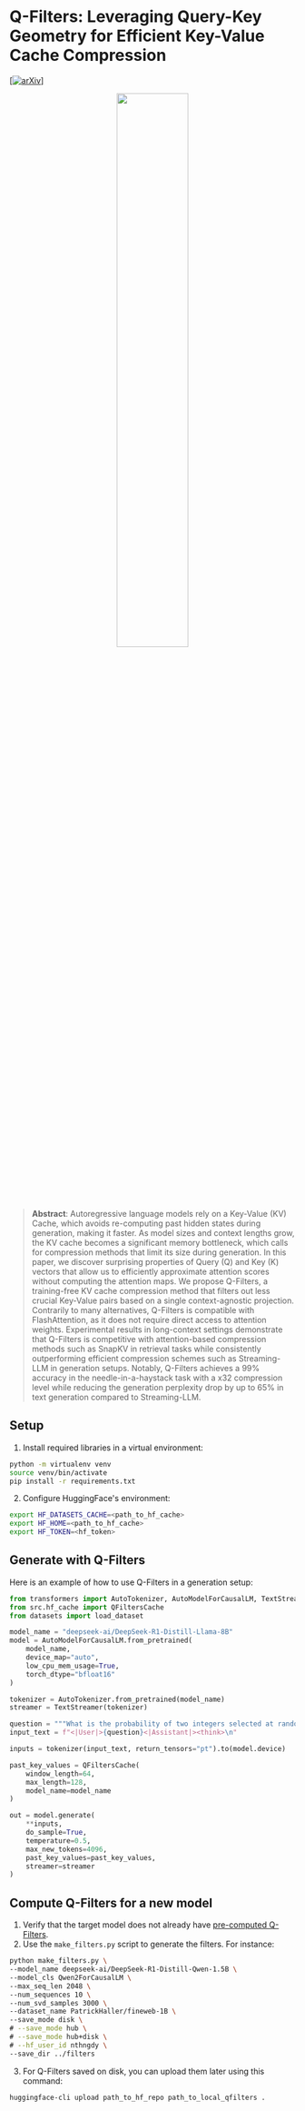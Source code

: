 # Q-Filters: Leveraging Query-Key Geometry for Efficient Key-Value Cache Compression
<a href="https://arxiv.org/abs/2503.02812" target="_blank">[![arXiv](https://img.shields.io/badge/arXiv-2503.02812-b31b1b.svg)] </a>

<p align="center">
  <img width=50% height=auto src="qfilters_demo.gif" />
</p>


> **Abstract**: Autoregressive language models rely on a Key-Value (KV) Cache, which avoids re-computing past hidden states during generation, making it faster. As model sizes and context lengths grow, the KV cache becomes a significant memory bottleneck, which calls for compression methods that limit its size during generation. In this paper, we discover surprising properties of Query (Q) and Key (K) vectors that allow us to efficiently approximate attention scores without computing the attention maps. We propose Q-Filters, a training-free KV cache compression method that filters out less crucial Key-Value pairs based on a single context-agnostic projection. Contrarily to many alternatives, Q-Filters is compatible with FlashAttention, as it does not require direct access to attention weights. Experimental results in long-context settings demonstrate that Q-Filters is competitive with attention-based compression methods such as SnapKV in retrieval tasks while consistently outperforming efficient compression schemes such as Streaming-LLM in generation setups. Notably, Q-Filters achieves a 99% accuracy in the needle-in-a-haystack task with a x32 compression level while reducing the generation perplexity drop by up to 65% in text generation compared to Streaming-LLM.


## Setup
1. Install required libraries in a virtual environment:
```bash
python -m virtualenv venv
source venv/bin/activate
pip install -r requirements.txt
````
2. Configure HuggingFace\'s environment:
```bash
export HF_DATASETS_CACHE=<path_to_hf_cache>
export HF_HOME=<path_to_hf_cache>
export HF_TOKEN=<hf_token>
```

## Generate with Q-Filters
Here is an example of how to use Q-Filters in a generation setup:
```python
from transformers import AutoTokenizer, AutoModelForCausalLM, TextStreamer
from src.hf_cache import QFiltersCache
from datasets import load_dataset

model_name = "deepseek-ai/DeepSeek-R1-Distill-Llama-8B"
model = AutoModelForCausalLM.from_pretrained(
    model_name, 
    device_map="auto",
    low_cpu_mem_usage=True,
    torch_dtype="bfloat16"
)

tokenizer = AutoTokenizer.from_pretrained(model_name)
streamer = TextStreamer(tokenizer)

question = """What is the probability of two integers selected at random having a greatest common divisor of 1."""
input_text = f"<|User|>{question}<|Assistant|><think>\n"

inputs = tokenizer(input_text, return_tensors="pt").to(model.device)

past_key_values = QFiltersCache(
    window_length=64,
    max_length=128, 
    model_name=model_name
)

out = model.generate(
    **inputs,
    do_sample=True, 
    temperature=0.5, 
    max_new_tokens=4096, 
    past_key_values=past_key_values, 
    streamer=streamer
)
```

## Compute Q-Filters for a new model
1. Verify that the target model does not already have [pre-computed Q-Filters](https://huggingface.co/collections/nthngdy/q-filters-67a4994dcb302a3d37f3d119).
2. Use the `make_filters.py` script to generate the filters. For instance:
```bash
python make_filters.py \
--model_name deepseek-ai/DeepSeek-R1-Distill-Qwen-1.5B \
--model_cls Qwen2ForCausalLM \
--max_seq_len 2048 \
--num_sequences 10 \
--num_svd_samples 3000 \
--dataset_name PatrickHaller/fineweb-1B \
--save_mode disk \
# --save_mode hub \
# --save_mode hub+disk \
# --hf_user_id nthngdy \
--save_dir ../filters
```
3. For Q-Filters saved on disk, you can upload them later using this command:
```bash
huggingface-cli upload path_to_hf_repo path_to_local_qfilters .
```
